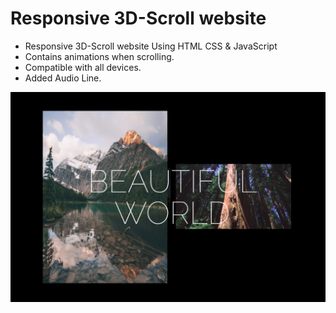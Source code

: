# Responsive 3D-Scroll website

-   Responsive 3D-Scroll website Using HTML CSS & JavaScript
-   Contains animations when scrolling.
-   Compatible with all devices.
-   Added Audio Line.

![preview img](/preview.jpg)
